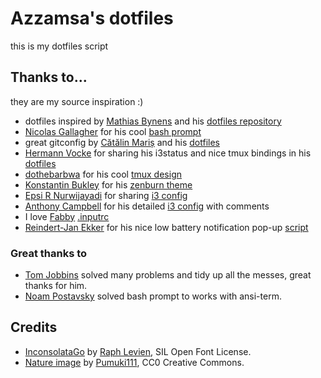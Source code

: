 # Azzamsa's dotfiles

this is my dotfiles script

## Thanks to...

they are my source inspiration :)

* dotfiles inspired by [Mathias Bynens](https://github.com/mathiasbynens) and his [dotfiles repository](https://github.com/mathiasbynens/dotfiles)
* [Nicolas Gallagher](http://nicolasgallagher.com/) for his cool [bash prompt](https://github.com/necolas/dotfiles)
* great gitconfig by [Cătălin Mariș](https://github.com/alrra) and his [dotfiles](https://github.com/alrra/dotfiles/blob/master/src/git/gitconfig)
* [Hermann Vocke](http://hamvocke.com/) for sharing his i3status and nice tmux bindings in his [dotfiles](https://github.com/hamvocke/dotfiles)
* [dothebarbwa](https://www.reddit.com/user/dothebarbwa) for his cool [tmux design](https://www.reddit.com/r/unixporn/comments/3cn5gi/tmux_is_my_wm_on_os_x/)
* [Konstantin Bukley](http://madundead.rocks/) for his [zenburn theme](https://gist.github.com/madundead/4148605)
* [Epsi R Nurwijayadi](http://epsi-rns.github.io) for sharing [i3 config](https://github.com/epsi-rns/dotfiles)
* [Anthony Campbell](http://acampbell.uk/) for his detailed [i3 config](http://www.acampbell.org.uk/linux/i3.html) with comments
* I love [Fabby](https://askubuntu.com/users/344926/fabby) [.inputrc](https://askubuntu.com/questions/280327/how-to-make-terminal-autocomplete-when-there-are-several-files-directory)
* [Reindert-Jan Ekker](http://www.rjekker.nl/) for his nice low battery notification pop-up  [script](https://github.com/rjekker/i3-battery-popup)

### Great thanks to

* [Tom Jobbins](https://github.com/TheBloke) solved many problems and tidy up all the messes, great thanks for him.
* [Noam Postavsky](https://github.com/npostavs) solved bash prompt to works with ansi-term.

## Credits

- [InconsolataGo](http://levien.com/type/myfonts/inconsolata/) by [Raph Levien](http://levien.com), SIL Open Font License.
- [Nature image](https://pixabay.com/en/light-sunset-nature-spikes-1939673/) by [Pumuki111](https://pixabay.com/en/users/Pumuki111-4142691/), CC0 Creative Commons.
